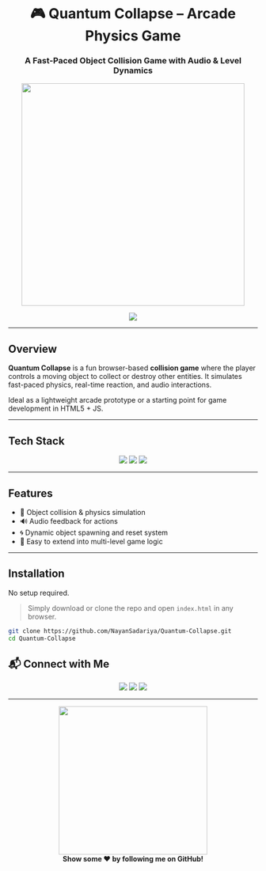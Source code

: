 <h1 align="center">🎮 Quantum Collapse – Arcade Physics Game</h1>
<h3 align="center">A Fast-Paced Object Collision Game with Audio & Level Dynamics</h3>

<p align="center">
  <img src="https://media.giphy.com/media/3o7aD2saalBwwftBIY/giphy.gif" width="450" />
</p>

<p align="center">
  <a href="https://github.com/NayanSadariya/Quantum-Collapse">
    <img src="https://img.shields.io/badge/Source Code-000000?style=for-the-badge&logo=github&logoColor=white" />
  </a>
</p>

---

## Overview

**Quantum Collapse** is a fun browser-based **collision game** where the player controls a moving object to collect or destroy other entities. It simulates fast-paced physics, real-time reaction, and audio interactions.

Ideal as a lightweight arcade prototype or a starting point for game development in HTML5 + JS.

---

## Tech Stack

<p align="center">
  <img src="https://img.shields.io/badge/JavaScript-F7DF1E?style=for-the-badge&logo=javascript&logoColor=black" />
  <img src="https://img.shields.io/badge/HTML5-E34F26?style=for-the-badge&logo=html5&logoColor=white" />
  <img src="https://img.shields.io/badge/CSS3-1572B6?style=for-the-badge&logo=css3&logoColor=white" />
</p>

---

## Features

- 🎯 Object collision & physics simulation  
- 🔊 Audio feedback for actions  
- 🌀 Dynamic object spawning and reset system  
- 🧠 Easy to extend into multi-level game logic

---

## Installation

No setup required.

> Simply download or clone the repo and open `index.html` in any browser.

```bash
git clone https://github.com/NayanSadariya/Quantum-Collapse.git
cd Quantum-Collapse
```

## 📬 Connect with Me

<p align="center">
  <a href="mailto:nayansadariya84@gmail.com"><img src="https://img.shields.io/badge/Gmail-D14836?style=for-the-badge&logo=gmail&logoColor=white"></a>
  <a href="https://nayan-sadariya.vercel.app/"><img src="https://img.shields.io/badge/Portfolio-8E44AD?style=for-the-badge"></a>
  <a href="https://www.linkedin.com/in/nayan-sadariya/"><img src="https://img.shields.io/badge/LinkedIn-0A66C2?style=for-the-badge&logo=linkedin&logoColor=white"></a>
</p>

---

<p align="center">
  <img src="https://media.giphy.com/media/l0MYt5jPR6QX5pnqM/giphy.gif" width="300"><br>
  <strong>Show some ❤️ by following me on GitHub!</strong>
</p>
